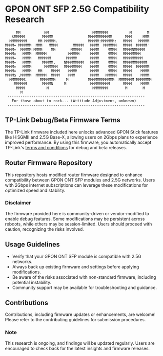 # GPON ONT SFP 2.5G Compatibility Research

```
     MM           NM                    MMMMMMM          M       M
   $MMMMM        MMMMM                MMMMMMMMMMM      MMM     MMM
  MMMMMMMM     MM MMMMM.              MMMMM:MMMMMM:   MMMM   MMMMM
MMMM= MMMMMM  MMM   MMMM       MMMMM   MMMM  MMMMMM   MMMM  MMMMM'
MMMM=  MMMMM MMMM    MM       MMMMM    MMMM    MMMM   MMMMNMMMMM
MMMM=   MMMM  MMMMM          MMMMM     MMMM    MMMM   MMMMMMMM
MMMM=   MMMM   MMMMMM       MMMMM      MMMM    MMMM   MMMMMMMMM
MMMM=   MMMM     MMMMM,    NMMMMMMMM   MMMM    MMMM   MMMMMMMMMMM
MMMM=   MMMM      MMMMMM   MMMMMMMM    MMMM    MMMM   MMMM  MMMMMM
MMMM=   MMMM   MM    MMMM    MMMM      MMMM    MMMM   MMMM    MMMM
MMMM$ ,MMMMM  MMMMM  MMMM    MMM       MMMM   MMMMM   MMMM    MMMM
  MMMMMMM:      MMMMMMM     M         MMMMMMMMMMMM  MMMMMMM MMMMMMM
    MMMMMM       MMMMN     M           MMMMMMMMM      MMMM    MMMM
     MMMM          M                    MMMMMMM        M       M
       M
 ---------------------------------------------------------------
   For those about to rock... (Attitude Adjustment, unknown)
 ---------------------------------------------------------------
```

## TP-Link Debug/Beta Firmware Terms

The TP-Link firmware included here unlocks advanced GPON Stick features like HiSGMII and 2.5G Base-X, allowing users on 2Gbps plans to experience improved performance. By using this firmware, you automatically accept TP-Link's [terms and conditions](https://community.tp-link.com/en/home/forum/topic/275506) for debug and beta releases.

## Router Firmware Repository

This repository hosts modified router firmware designed to enhance compatibility between GPON ONT SFP modules and 2.5G networks. Users with 2Gbps internet subscriptions can leverage these modifications for optimized speed and stability.

### Disclaimer
The firmware provided here is community-driven or vendor-modified to enable debug features. Some modifications may be persistent across reboots, while others may be session-limited. Users should proceed with caution, recognizing the risks involved.

## Usage Guidelines
- Verify that your GPON ONT SFP module is compatible with 2.5G networks.
- Always back up existing firmware and settings before applying modifications.
- Be aware of the risks associated with non-standard firmware, including potential instability.
- Community support may be available for troubleshooting and guidance.

## Contributions
Contributions, including firmware updates or enhancements, are welcome! Please refer to the contributing guidelines for submission procedures.

### Note
This research is ongoing, and findings will be updated regularly. Users are encouraged to check back for the latest insights and firmware releases.

